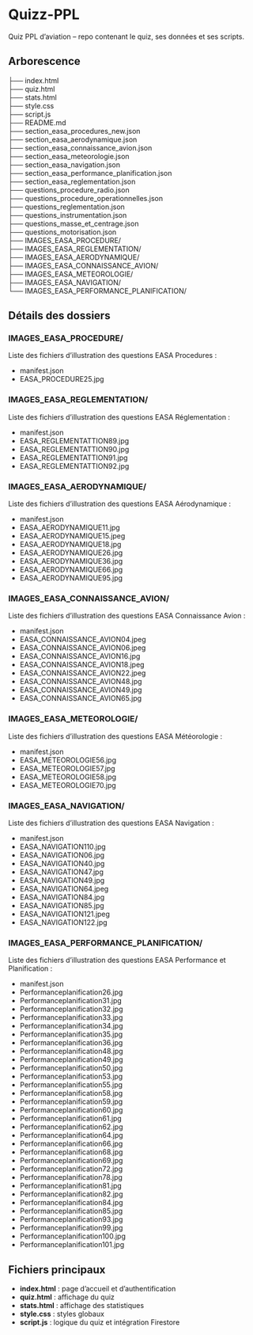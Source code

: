 # Quizz-PPL

Quiz PPL d’aviation – repo contenant le quiz, ses données et ses scripts.

## Arborescence

├── index.html  
├── quiz.html  
├── stats.html  
├── style.css  
├── script.js  
├── README.md  
├── section_easa_procedures_new.json  
├── section_easa_aerodynamique.json  
├── section_easa_connaissance_avion.json  
├── section_easa_meteorologie.json  
├── section_easa_navigation.json  
├── section_easa_performance_planification.json  
├── section_easa_reglementation.json  
├── questions_procedure_radio.json  
├── questions_procedure_operationnelles.json  
├── questions_reglementation.json  
├── questions_instrumentation.json  
├── questions_masse_et_centrage.json  
├── questions_motorisation.json  
├── IMAGES_EASA_PROCEDURE/  
├── IMAGES_EASA_REGLEMENTATION/  
├── IMAGES_EASA_AERODYNAMIQUE/  
├── IMAGES_EASA_CONNAISSANCE_AVION/  
├── IMAGES_EASA_METEOROLOGIE/  
├── IMAGES_EASA_NAVIGATION/  
└── IMAGES_EASA_PERFORMANCE_PLANIFICATION/

## Détails des dossiers

### IMAGES_EASA_PROCEDURE/
Liste des fichiers d’illustration des questions EASA Procedures :
- manifest.json  
- EASA_PROCEDURE25.jpg  

### IMAGES_EASA_REGLEMENTATION/
Liste des fichiers d’illustration des questions EASA Réglementation :
- manifest.json  
- EASA_REGLEMENTATTION89.jpg
- EASA_REGLEMENTATTION90.jpg
- EASA_REGLEMENTATTION91.jpg
- EASA_REGLEMENTATTION92.jpg

### IMAGES_EASA_AERODYNAMIQUE/
Liste des fichiers d’illustration des questions EASA Aérodynamique :
- manifest.json  
- EASA_AERODYNAMIQUE11.jpg
- EASA_AERODYNAMIQUE15.jpeg
- EASA_AERODYNAMIQUE18.jpg
- EASA_AERODYNAMIQUE26.jpg
- EASA_AERODYNAMIQUE36.jpg
- EASA_AERODYNAMIQUE66.jpg
- EASA_AERODYNAMIQUE95.jpg

### IMAGES_EASA_CONNAISSANCE_AVION/
Liste des fichiers d’illustration des questions EASA Connaissance Avion :
- manifest.json  
- EASA_CONNAISSANCE_AVION04.jpeg
- EASA_CONNAISSANCE_AVION06.jpeg
- EASA_CONNAISSANCE_AVION16.jpg
- EASA_CONNAISSANCE_AVION18.jpeg
- EASA_CONNAISSANCE_AVION22.jpeg
- EASA_CONNAISSANCE_AVION48.jpg
- EASA_CONNAISSANCE_AVION49.jpg
- EASA_CONNAISSANCE_AVION65.jpg

### IMAGES_EASA_METEOROLOGIE/
Liste des fichiers d’illustration des questions EASA Météorologie :
- manifest.json  
- EASA_METEOROLOGIE56.jpg
- EASA_METEOROLOGIE57.jpg
- EASA_METEOROLOGIE58.jpg
- EASA_METEOROLOGIE70.jpg

### IMAGES_EASA_NAVIGATION/
Liste des fichiers d’illustration des questions EASA Navigation :
- manifest.json  
- EASA_NAVIGATION110.jpg
- EASA_NAVIGATION06.jpg
- EASA_NAVIGATION40.jpg
- EASA_NAVIGATION47.jpg
- EASA_NAVIGATION49.jpg
- EASA_NAVIGATION64.jpeg
- EASA_NAVIGATION84.jpg
- EASA_NAVIGATION85.jpg
- EASA_NAVIGATION121.jpeg
- EASA_NAVIGATION122.jpg

### IMAGES_EASA_PERFORMANCE_PLANIFICATION/
Liste des fichiers d’illustration des questions EASA Performance et Planification :
- manifest.json  
- Performanceplanification26.jpg
- Performanceplanification31.jpg
- Performanceplanification32.jpg
- Performanceplanification33.jpg
- Performanceplanification34.jpg
- Performanceplanification35.jpg
- Performanceplanification36.jpg
- Performanceplanification48.jpg
- Performanceplanification49.jpg
- Performanceplanification50.jpg
- Performanceplanification53.jpg
- Performanceplanification55.jpg
- Performanceplanification58.jpg
- Performanceplanification59.jpg
- Performanceplanification60.jpg
- Performanceplanification61.jpg
- Performanceplanification62.jpg
- Performanceplanification64.jpg
- Performanceplanification66.jpg
- Performanceplanification68.jpg
- Performanceplanification69.jpg
- Performanceplanification72.jpg
- Performanceplanification78.jpg
- Performanceplanification81.jpg
- Performanceplanification82.jpg
- Performanceplanification84.jpg
- Performanceplanification85.jpg
- Performanceplanification93.jpg
- Performanceplanification99.jpg
- Performanceplanification100.jpg
- Performanceplanification101.jpg

## Fichiers principaux

- **index.html** : page d’accueil et d’authentification  
- **quiz.html** : affichage du quiz  
- **stats.html** : affichage des statistiques  
- **style.css** : styles globaux  
- **script.js** : logique du quiz et intégration Firestore